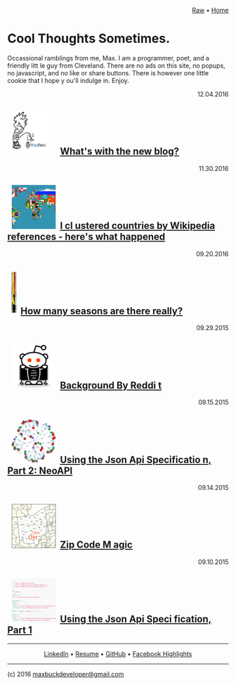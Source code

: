 


<p align=right>
  <a href=INDEX.md>Raw</a>
  •
  <a href='index.html'>Home</a>
</p>







# Cool Thoughts Sometimes.

Occassional ramblings from me, Max. I am a programmer, poet, and a friendly litt
le guy from Cleveland.  There are no ads on this site, no popups, no javascript,
 and no like or share buttons.  There is however one little cookie that I hope y
ou'll indulge in. Enjoy. 


<p align=right>12.04.2016</p><h2><img src="images/fuck-wordpress.jpg" width="100
" height="100" 				 hspace="10"><a href=whats-with-the-new-blog.html>What's with
 the new blog?</a></h2>
<p align=right>11.30.2016</p><h2><img src="images/countries-of-the-world.jpg" wi
dth="100" height="100" 				 hspace="10"><a href=countries-by-wikipedia.html>I cl
ustered countries by Wikipedia references - here's what happened</a></h2>
<p align=right>09.20.2016</p><h2><img src="images/seasons-ftimage.jpg" width="10
0" height="100" 				 hspace="10"><a href=how-many-seasons.html>How many seasons 
are there really?</a></h2>
<p align=right>09.29.2015</p><h2><img src="images/redditapi.png" width="100" hei
ght="100" 				 hspace="10"><a href=background-by-reddit.html>Background By Reddi
t</a></h2>
<p align=right>09.15.2015</p><h2><img src="images/graphdb.png" width="100" heigh
t="100" 				 hspace="10"><a href=json-api-2.html>Using the Json Api Specificatio
n, Part 2: NeoAPI</a></h2>
<p align=right>09.14.2015</p><h2><img src="images/ohio-3-digit-zip-code-map.gif"
 width="100" height="100" 				 hspace="10"><a href=zipcode-magic.html>Zip Code M
agic</a></h2>
<p align=right>09.10.2015</p><h2><img src="images/jsonapiftimage.png" width="100
" height="100" 				 hspace="10"><a href=json-api-1.html>Using the Json Api Speci
fication, Part 1</a></h2>






---

<p align=center>
  <a href='https://www.linkedin.com/pub/max-buck/8b/5b8/a9'>LinkedIn</a>
  •
  <a href='resume.html'>Resume</a>
  •
  <a href='https://github.com/buckmaxwell'>GitHub</a>
  •
  <a href='fb-highlights.html'>Facebook Highlights</a>

</p>

---

(c) 2016 maxbuckdeveloper@gmail.com
